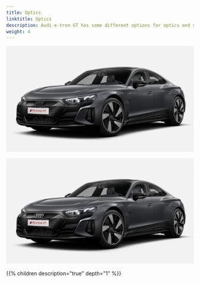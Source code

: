 ```yaml
---
title: Optics
linktitle: Optics
description: Audi e-tron GT has some different options for optics and singe frame grill
weight: 4
---
```


![Standard optics - Florett Silver](black.jpg "Black optics")

![Standard optics - Florett Silver](black1.jpg "Black optics")

{{% children description="true" depth="1" %}}
